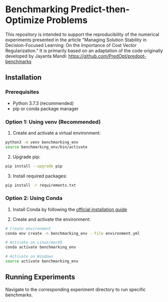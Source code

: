 # Benchmarking Predict-then-Optimize Problems

This repository is intended to support the reproducibility of the numerical experiments presented in the article "Managing Solution Stability in Decision-Focused Learning: On the Importance of Cost Vector Regularization." It is primarily based on an adaptation of the code originally developed by Jayanta Mandi: https://github.com/PredOpt/predopt-benchmarks

## Installation

### Prerequisites
- Python 3.7.3 (recommended)
- pip or conda package manager

### Option 1: Using venv (Recommended)

1. Create and activate a virtual environment:
```bash
python3 -m venv benchmarking_env
source benchmarking_env/bin/activate
```

2. Upgrade pip:
```bash
pip install --upgrade pip
```

3. Install required packages:
```bash
pip install -r requirements.txt
```

### Option 2: Using Conda

1. Install Conda by following the [official installation guide](https://conda.io/projects/conda/en/latest/user-guide/install/index.html)

2. Create and activate the environment:
```bash
# Create environment
conda env create -n benchmarking_env --file environment.yml

# Activate on Linux/macOS
conda activate benchmarking_env

# Activate on Windows
source activate benchmarking_env
```

## Running Experiments

Navigate to the corresponding experiment directory to run specific benchmarks.

